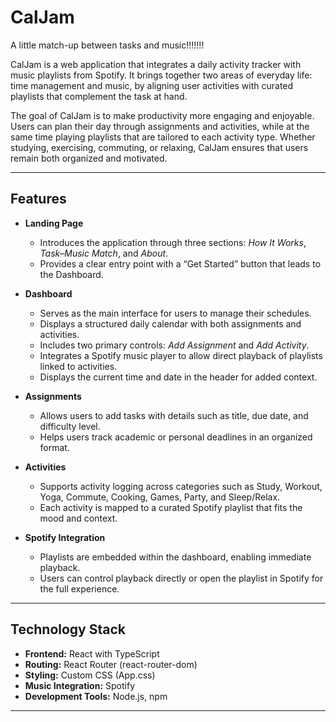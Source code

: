
# CalJam
A little match-up between tasks and music!!!!!!!
 

CalJam is a web application that integrates a daily activity tracker with music playlists from Spotify. It brings together two areas of everyday life: time management and music, by aligning user activities with curated playlists that complement the task at hand.  

The goal of CalJam is to make productivity more engaging and enjoyable. Users can plan their day through assignments and activities, while at the same time playing playlists that are tailored to each activity type. Whether studying, exercising, commuting, or relaxing, CalJam ensures that users remain both organized and motivated.  

---

## Features  

- **Landing Page**  
  - Introduces the application through three sections: *How It Works*, *Task–Music Match*, and *About*.  
  - Provides a clear entry point with a “Get Started” button that leads to the Dashboard.  

- **Dashboard**  
  - Serves as the main interface for users to manage their schedules.  
  - Displays a structured daily calendar with both assignments and activities.  
  - Includes two primary controls: *Add Assignment* and *Add Activity*.  
  - Integrates a Spotify music player to allow direct playback of playlists linked to activities.  
  - Displays the current time and date in the header for added context.  

- **Assignments**  
  - Allows users to add tasks with details such as title, due date, and difficulty level.  
  - Helps users track academic or personal deadlines in an organized format.  

- **Activities**  
  - Supports activity logging across categories such as Study, Workout, Yoga, Commute, Cooking, Games, Party, and Sleep/Relax.  
  - Each activity is mapped to a curated Spotify playlist that fits the mood and context.  

- **Spotify Integration**  
  - Playlists are embedded within the dashboard, enabling immediate playback.  
  - Users can control playback directly or open the playlist in Spotify for the full experience.  

---

## Technology Stack  

- **Frontend:** React with TypeScript  
- **Routing:** React Router (react-router-dom)  
- **Styling:** Custom CSS (App.css)  
- **Music Integration:** Spotify   
- **Development Tools:** Node.js, npm  

---

